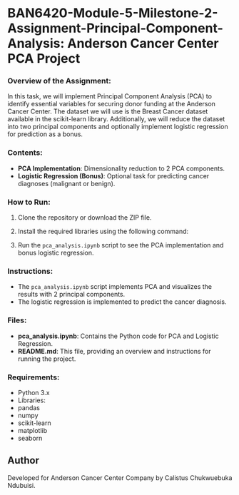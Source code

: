 # BAN6420-Module-5-Milestone-2-Assignment-Principal-Component-Analysis: Anderson Cancer Center PCA Project



### Overview of the Assignment:
In this task, we will implement Principal Component Analysis (PCA) to identify essential variables for securing donor funding at the Anderson Cancer Center. The dataset we will use is the Breast Cancer dataset available in the scikit-learn library. Additionally, we will reduce the dataset into two principal components and optionally implement logistic regression for prediction as a bonus.



### Contents:
- **PCA Implementation**: Dimensionality reduction to 2 PCA components.
- **Logistic Regression (Bonus)**: Optional task for predicting cancer diagnoses (malignant or benign).

### How to Run:
1. Clone the repository or download the ZIP file.
2. Install the required libraries using the following command:

3. Run the `pca_analysis.ipynb` script to see the PCA implementation and bonus logistic regression.

### Instructions:
- The `pca_analysis.ipynb` script implements PCA and visualizes the results with 2 principal components.
- The logistic regression is implemented to predict the cancer diagnosis.

### Files:
- **pca_analysis.ipynb**: Contains the Python code for PCA and Logistic Regression.
- **README.md**: This file, providing an overview and instructions for running the project.

### Requirements:
- Python 3.x
- Libraries:
- pandas
- numpy
- scikit-learn
- matplotlib
- seaborn

## Author
Developed for Anderson Cancer Center Company by Calistus Chukwuebuka Ndubuisi.
